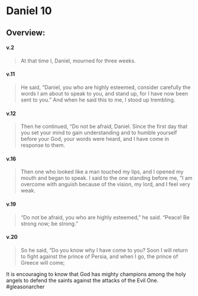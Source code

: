 # Daniel 10

## Overview:


#### v.2
>At that time I, Daniel, mourned for three weeks.

#### v.11
>He said, “Daniel, you who are highly esteemed, consider carefully the words I am about to speak to you, and stand up, for I have now been sent to you.” And when he said this to me, I stood up trembling.

#### v.12
>Then he continued, “Do not be afraid, Daniel. Since the first day that you set your mind to gain understanding and to humble yourself before your God, your words were heard, and I have come in response to them.

#### v.16
>Then one who looked like a man touched my lips, and I opened my mouth and began to speak. I said to the one standing before me, “I am overcome with anguish because of the vision, my lord, and I feel very weak.

#### v.19
>“Do not be afraid, you who are highly esteemed,” he said. “Peace! Be strong now; be strong.”

#### v.20
>So he said, “Do you know why I have come to you? Soon I will return to fight against the prince of Persia, and when I go, the prince of Greece will come;

It is encouraging to know that God has mighty champions among the holy angels to defend the saints against the attacks of the Evil One.
#gleasonarcher 

